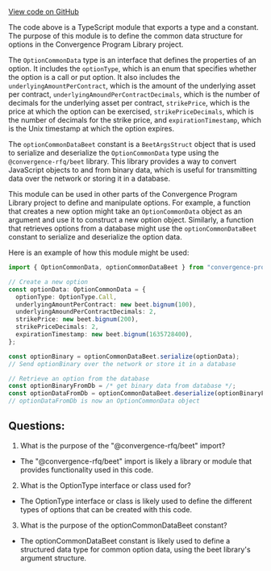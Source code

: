 [View code on GitHub](https://github.com/convergence-rfq/convergence-program-library/risk-engine/js/generated/types/OptionCommonData.d.ts)

The code above is a TypeScript module that exports a type and a constant. The purpose of this module is to define the common data structure for options in the Convergence Program Library project. 

The `OptionCommonData` type is an interface that defines the properties of an option. It includes the `optionType`, which is an enum that specifies whether the option is a call or put option. It also includes the `underlyingAmountPerContract`, which is the amount of the underlying asset per contract, `underlyingAmoundPerContractDecimals`, which is the number of decimals for the underlying asset per contract, `strikePrice`, which is the price at which the option can be exercised, `strikePriceDecimals`, which is the number of decimals for the strike price, and `expirationTimestamp`, which is the Unix timestamp at which the option expires.

The `optionCommonDataBeet` constant is a `BeetArgsStruct` object that is used to serialize and deserialize the `OptionCommonData` type using the `@convergence-rfq/beet` library. This library provides a way to convert JavaScript objects to and from binary data, which is useful for transmitting data over the network or storing it in a database.

This module can be used in other parts of the Convergence Program Library project to define and manipulate options. For example, a function that creates a new option might take an `OptionCommonData` object as an argument and use it to construct a new option object. Similarly, a function that retrieves options from a database might use the `optionCommonDataBeet` constant to serialize and deserialize the option data. 

Here is an example of how this module might be used:

```typescript
import { OptionCommonData, optionCommonDataBeet } from "convergence-program-library";

// Create a new option
const optionData: OptionCommonData = {
  optionType: OptionType.Call,
  underlyingAmountPerContract: new beet.bignum(100),
  underlyingAmoundPerContractDecimals: 2,
  strikePrice: new beet.bignum(200),
  strikePriceDecimals: 2,
  expirationTimestamp: new beet.bignum(1635728400),
};

const optionBinary = optionCommonDataBeet.serialize(optionData);
// Send optionBinary over the network or store it in a database

// Retrieve an option from the database
const optionBinaryFromDb = /* get binary data from database */;
const optionDataFromDb = optionCommonDataBeet.deserialize(optionBinaryFromDb);
// optionDataFromDb is now an OptionCommonData object
```
## Questions: 
 1. What is the purpose of the "@convergence-rfq/beet" import?
- The "@convergence-rfq/beet" import is likely a library or module that provides functionality used in this code.

2. What is the OptionType interface or class used for?
- The OptionType interface or class is likely used to define the different types of options that can be created with this code.

3. What is the purpose of the optionCommonDataBeet constant?
- The optionCommonDataBeet constant is likely used to define a structured data type for common option data, using the beet library's argument structure.